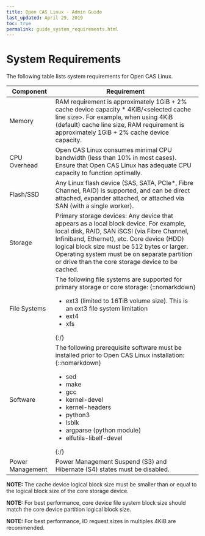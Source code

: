```yaml
---
title: Open CAS Linux - Admin Guide
last_updated: April 29, 2019
toc: true
permalink: guide_system_requirements.html
---
```


System Requirements
==============================================

The following table lists system requirements for Open CAS Linux.  

| Component        | Requirement                                                                                                                                                                                                                                                                                                                             |
|------------------|-----------------------------------------------------------------------------------------------------------------------------------------------------------------------------------------------------------------------------------------------------------------------------------------------------------------------------------------|
| Memory           | RAM requirement is approximately 1GiB + 2% cache device capacity \* 4KiB/\<selected cache line size\>. For example, when using 4KiB (default) cache line size, RAM requirement is approximately 1GiB + 2% cache device capacity.                                                                                                        |
| CPU Overhead     | Open CAS Linux consumes minimal CPU bandwidth (less than 10% in most cases). Ensure that Open CAS Linux has adequate CPU capacity to function optimally.                                                                                                                                                                                |
| Flash/SSD        | Any Linux flash device (SAS, SATA, PCIe\*, Fibre Channel, RAID) is supported, and can be direct attached, expander attached, or attached via SAN (with a single worker).                                                                                                                                                                |
| Storage          | Primary storage devices: Any device that appears as a local block device. For example, local disk, RAID, SAN iSCSI (via Fibre Channel, Infiniband, Ethernet), etc. Core device (HDD) logical block size must be 512 bytes or larger. Operating system must be on separate partition or drive than the core storage device to be cached. |
| File Systems     | The following file systems are supported for primary storage or core storage: {::nomarkdown}<ul><li>ext3 (limited to 16TiB volume size). This is an ext3 file system limitation</li><li>ext4</li><li>xfs</li></ul>{:/}                                                                                                                  |
| Software         | The following prerequisite software must be installed prior to Open CAS Linux installation:  {::nomarkdown}<ul><li>sed</li><li>make</li><li>gcc</li><li>kernel-devel</li><li>kernel-headers</li><li>python3</li><li>lsblk</li><li>argparse (python module)</li><li>elfutils-libelf-devel</li></ul>{:/}                         |
| Power Management | Power Management Suspend (S3) and Hibernate (S4) states must be disabled.                                                                                                                                                                                                                                                               |


**NOTE:** The cache device logical block size must be smaller than or equal to the logical
block size of the core storage device.  

**NOTE:** For best performance, core device file system block size should match
the core device partition logical block size.  

**NOTE:** For best performance, IO request sizes in multiples 4KiB are
recommended.  
